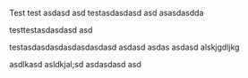 Test
test asdasd
asd 
testasdasdasd asd asasdasdda

testtestasdasdasd asd 

testasdasdasdasdasdasdasd
asdasd
asdas
asdasd
alskjgdljkg

asdlkasd
asldkjal;sd
asdasdasd
asd
